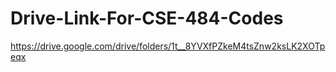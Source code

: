 # Drive-Link-For-CSE-484-Codes

https://drive.google.com/drive/folders/1t__8YVXfPZkeM4tsZnw2ksLK2XOTpeqx
